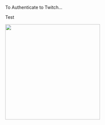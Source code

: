 To Authenticate to Twitch...

Test

<img src="../img/auth_window_twitch.png" style="width: 300px;" />